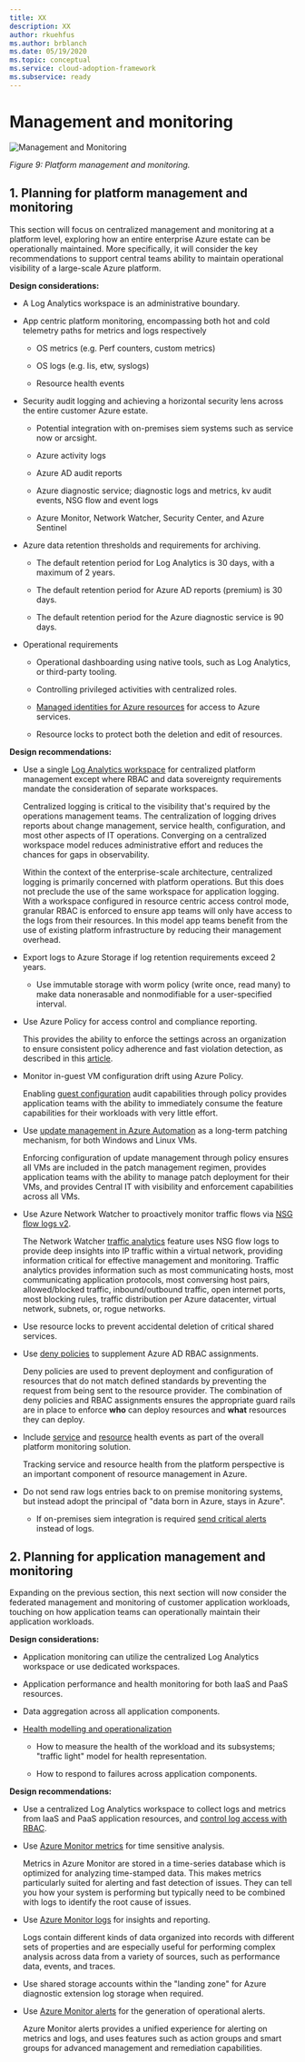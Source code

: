```yaml
---
title: XX
description: XX
author: rkuehfus
ms.author: brblanch
ms.date: 05/19/2020
ms.topic: conceptual
ms.service: cloud-adoption-framework
ms.subservice: ready
---
```


# Management and monitoring

![Management and Monitoring](./media/mgmt-mon.png)

_Figure 9: Platform management and monitoring._

## 1. Planning for platform management and monitoring

This section will focus on centralized management and monitoring at a platform level, exploring how an entire enterprise Azure estate can be operationally maintained. More specifically, it will consider the key recommendations to support central teams ability to maintain operational visibility of a large-scale Azure platform.

**Design considerations:**

- A Log Analytics workspace is an administrative boundary.

- App centric platform monitoring, encompassing both hot and cold telemetry paths for metrics and logs respectively

  - OS metrics (e.g. Perf counters, custom metrics)

  - OS logs (e.g. Iis, etw, syslogs)

  - Resource health events

- Security audit logging and achieving a horizontal security lens across the entire customer Azure estate.

  - Potential integration with on-premises siem systems such as service now or arcsight.

  - Azure activity logs

  - Azure AD audit reports

  - Azure diagnostic service; diagnostic logs and metrics, kv audit events, NSG flow and event logs

  - Azure Monitor, Network Watcher, Security Center, and Azure Sentinel

- Azure data retention thresholds and requirements for archiving.

  - The default retention period for Log Analytics is 30 days, with a maximum of 2 years.

  - The default retention period for Azure AD reports (premium) is 30 days.

  - The default retention period for the Azure diagnostic service is 90 days.

- Operational requirements

  - Operational dashboarding using native tools, such as Log Analytics, or third-party tooling.

  - Controlling privileged activities with centralized roles.

  - [Managed identities for Azure resources](https://docs.microsoft.com/azure/active-directory/managed-identities-azure-resources/overview) for access to Azure services.

  - Resource locks to protect both the deletion and edit of resources.

**Design recommendations:**

- Use a single [Log Analytics workspace](https://docs.microsoft.com/azure/azure-monitor/platform/design-logs-deployment) for centralized platform management except where RBAC and data sovereignty requirements mandate the consideration of separate workspaces.

    Centralized logging is critical to the visibility that's required by the operations management teams. The centralization of logging drives reports about change management, service health, configuration, and most other aspects of IT operations. Converging on a centralized workspace model reduces administrative effort and reduces the chances for gaps in observability.

    Within the context of the enterprise-scale architecture, centralized logging is primarily concerned with platform operations. But this does not preclude the use of the same workspace for application logging. With a workspace configured in resource centric access control mode, granular RBAC is enforced to ensure app teams will only have access to the logs from their resources. In this model app teams benefit from the use of existing platform infrastructure by reducing their management overhead.

- Export logs to Azure Storage if log retention requirements exceed 2 years.

  - Use immutable storage with worm policy (write once, read many) to make data nonerasable and nonmodifiable for a user-specified interval.

- Use Azure Policy for access control and compliance reporting.

    This provides the ability to enforce the settings across an organization to ensure consistent policy adherence and fast violation detection, as described in this [article](https://docs.microsoft.com/azure/governance/policy/concepts/effects).

- Monitor in-guest VM configuration drift using Azure Policy.

    Enabling [guest configuration](https://docs.microsoft.com/azure/governance/policy/concepts/guest-configuration) audit capabilities through policy provides application teams with the ability to immediately consume the feature capabilities for their workloads with very little effort.

- Use [update management in Azure Automation](https://docs.microsoft.com/azure/automation/automation-update-management) as a long-term patching mechanism, for both Windows and Linux VMs.

    Enforcing configuration of update management through policy ensures all VMs are included in the patch management regimen, provides application teams with the ability to manage patch deployment for their VMs, and provides Central IT with visibility and enforcement capabilities across all VMs.

- Use Azure Network Watcher to proactively monitor traffic flows via [NSG flow logs v2](https://docs.microsoft.com/azure/network-watcher/network-watcher-nsg-flow-logging-overview).

    The Network Watcher [traffic analytics](https://docs.microsoft.com/azure/network-watcher/traffic-analytics) feature uses NSG flow logs to provide deep insights into IP traffic within a virtual network, providing information critical for effective management and monitoring. Traffic analytics provides information such as most communicating hosts, most communicating application protocols, most conversing host pairs, allowed/blocked traffic, inbound/outbound traffic, open internet ports, most blocking rules, traffic distribution per Azure datacenter, virtual network, subnets, or, rogue networks.

- Use resource locks to prevent accidental deletion of critical shared services.

- Use [deny policies](https://docs.microsoft.com/azure/governance/policy/concepts/effects#deny) to supplement Azure AD RBAC assignments.

    Deny policies are used to prevent deployment and configuration of resources that do not match defined standards by preventing the request from being sent to the resource provider. The combination of deny policies and RBAC assignments ensures the appropriate guard rails are in place to enforce **who** can deploy resources and **what** resources they can deploy.

- Include [service](https://docs.microsoft.com/azure/service-health/service-health-overview) and [resource](https://docs.microsoft.com/azure/service-health/resource-health-overview) health events as part of the overall platform monitoring solution.

    Tracking service and resource health from the platform perspective is an important component of resource management in Azure.

- Do not send raw logs entries back to on premise monitoring systems, but instead adopt the principal of "data born in Azure, stays in Azure".

  - If on-premises siem integration is required [send critical alerts](https://docs.microsoft.com/azure/security-center/continuous-export) instead of logs.

## 2. Planning for application management and monitoring

Expanding on the previous section, this next section will now consider the federated management and monitoring of customer application workloads, touching on how application teams can operationally maintain their application workloads.

**Design considerations:**

- Application monitoring can utilize the centralized Log Analytics workspace or use dedicated workspaces.

- Application performance and health monitoring for both IaaS and PaaS resources.

- Data aggregation across all application components.

- [Health modelling and operationalization](https://docs.microsoft.com/azure/cloud-adoption-framework/manage/monitor/cloud-models-monitor-overview)

  - How to measure the health of the workload and its subsystems; "traffic light" model for health representation.

  - How to respond to failures across application components.

**Design recommendations:**

- Use a centralized Log Analytics workspace to collect logs and metrics from IaaS and PaaS application resources, and [control log access with RBAC](https://docs.microsoft.com/azure/azure-monitor/platform/design-logs-deployment#access-control-overview).

- Use [Azure Monitor metrics](https://docs.microsoft.com/azure/azure-monitor/platform/data-platform-metrics) for time sensitive analysis.

    Metrics in Azure Monitor are stored in a time-series database which is optimized for analyzing time-stamped data. This makes metrics particularly suited for alerting and fast detection of issues. They can tell you how your system is performing but typically need to be combined with logs to identify the root cause of issues.

- Use [Azure Monitor logs](https://docs.microsoft.com/azure/azure-monitor/platform/data-platform-logs) for insights and reporting.

    Logs contain different kinds of data organized into records with different sets of properties and are especially useful for performing complex analysis across data from a variety of sources, such as performance data, events, and traces.

- Use shared storage accounts within the "landing zone" for Azure diagnostic extension log storage when required.

- Use [Azure Monitor alerts](https://docs.microsoft.com/azure/azure-monitor/platform/alerts-overview) for the generation of operational alerts.

    Azure Monitor alerts provides a unified experience for alerting on metrics and logs, and uses features such as action groups and smart groups for advanced management and remediation capabilities.
